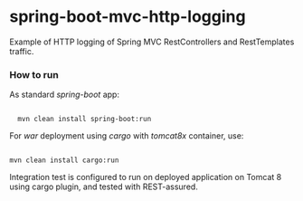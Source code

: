 # spring-boot-mvc-http-logging
Example of HTTP logging of Spring MVC RestControllers and RestTemplates traffic.


### How to run
As standard _spring-boot_ app:

<code>
  mvn clean install spring-boot:run
</code>


For _war_ deployment using _cargo_ with _tomcat8x_ container, use:

<code>
mvn clean install cargo:run
</code>

Integration test is configured to run on deployed application on Tomcat 8 using cargo plugin, and tested with REST-assured.

